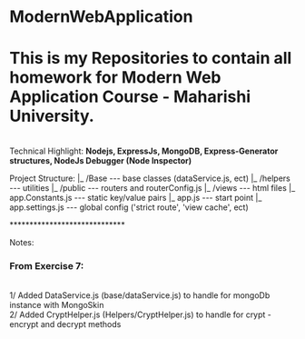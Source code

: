 # ModernWebApplication
<h1>This is my Repositories to contain all homework for Modern Web Application Course - Maharishi University.</h1></br>
Technical Highlight: <strong> Nodejs, ExpressJs, MongoDB, Express-Generator structures, NodeJs Debugger (Node Inspector)</strong></br>
<p>
Project Structure:
  |_ /Base            --- base classes (dataService.js, ect)
  |_ /helpers         --- utilities 
  |_ /public          --- routers and routerConfig.js
  |_ /views           --- html files
  |_ app.Constants.js --- static key/value pairs
  |_ app.js           --- start point
  |_ app.settings.js  --- global config ('strict route', 'view cache', ect)
  
</p>
*****************************
<p>
<label>Notes: </lable>
<h3>From Exercise 7:</h3></br>
1/ Added DataService.js (base/dataService.js) to handle for mongoDb instance with MongoSkin</br>
2/ Added CryptHelper.js (Helpers/CryptHelper.js) to handle for crypt - encrypt and decrypt methods</br>
</p>
